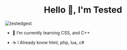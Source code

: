<h1 align="center">Hello 👋, I'm Tested</h1>
<p align="left"> <img src="https://komarev.com/ghpvc/?username=testedgest&label=Profile%20views&color=0e75b6&style=flat" alt="testedgest" /> </p>

- 🌱 I’m currently learning CSS, and C++

- ☕ I Already know html, php, lua, c#
